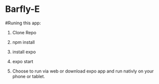 # Barfly-E

#Runing this app:

1) Clone Repo

2) npm install

3) install expo

4) expo start

5) Choose to run via web or download expo app and run nativly on your phone or tablet.
